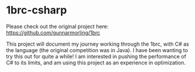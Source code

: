 # 1brc-csharp
Please check out the original project here: https://github.com/gunnarmorling/1brc

This project will document my journey working through the 1brc, with C# as the language (the original competition was in Java). I have been wanting to try this out for quite a while! I am interested in pushing the performance of C# to its limits, and am using this project as an experience in optimization.
